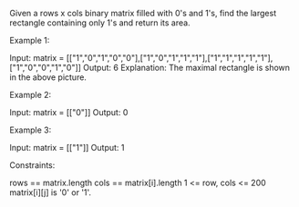 Given a rows x cols binary matrix filled with 0's and 1's, find the largest
rectangle containing only 1's and return its area.


Example 1:


Input: matrix =
[["1","0","1","0","0"],["1","0","1","1","1"],["1","1","1","1","1"],["1","0","0","1","0"]]
Output: 6
Explanation: The maximal rectangle is shown in the above picture.


Example 2:


Input: matrix = [["0"]]
Output: 0


Example 3:


Input: matrix = [["1"]]
Output: 1



Constraints:


rows == matrix.length
cols == matrix[i].length
1 <= row, cols <= 200
matrix[i][j] is '0' or '1'.




